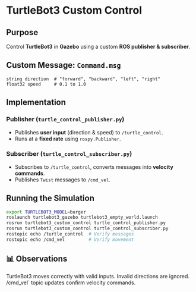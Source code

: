 # TurtleBot3 Custom Control

## Purpose
Control **TurtleBot3** in **Gazebo** using a custom **ROS publisher & subscriber**.

## Custom Message: `Command.msg`
```plaintext
string direction  # "forward", "backward", "left", "right"
float32 speed     # 0.1 to 1.0
```

## Implementation
### **Publisher (`turtle_control_publisher.py`)**
- Publishes **user input** (direction & speed) to `/turtle_control`.
- Runs at a **fixed rate** using `rospy.Publisher`.

### **Subscriber (`turtle_control_subscriber.py`)**
- Subscribes to `/turtle_control`, converts messages into **velocity commands**.
- Publishes `Twist` messages to `/cmd_vel`.

## Running the Simulation
```bash
export TURTLEBOT3_MODEL=burger
roslaunch turtlebot3_gazebo turtlebot3_empty_world.launch
rosrun turtlebot3_custom_control turtle_control_publisher.py
rosrun turtlebot3_custom_control turtle_control_subscriber.py
rostopic echo /turtle_control  # Verify messages
rostopic echo /cmd_vel         # Verify movement
```

## 📊 Observations
TurtleBot3 moves correctly with valid inputs.
Invalid directions are ignored.
/cmd_vel` topic updates confirm velocity commands.

